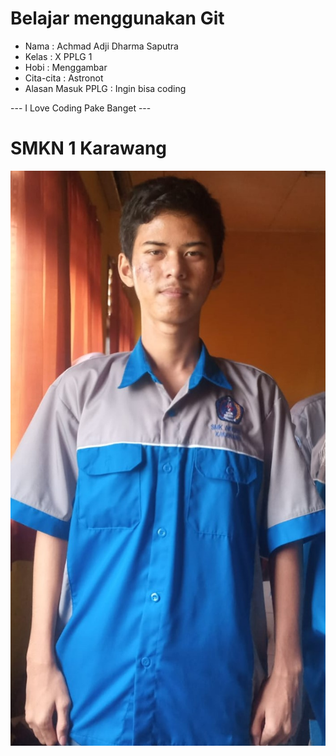 # Belajar menggunakan Git

- Nama              : Achmad Adji Dharma Saputra
- Kelas             : X PPLG 1
- Hobi              : Menggambar
- Cita-cita         : Astronot
- Alasan Masuk PPLG : Ingin bisa coding  

--- I Love Coding Pake Banget ---

# SMKN 1 Karawang
![Neskar](img/adji.jpeg)